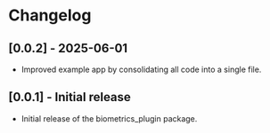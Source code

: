 
# Changelog

## [0.0.2] - 2025-06-01
- Improved example app by consolidating all code into a single file.

## [0.0.1] - Initial release
- Initial release of the biometrics_plugin package.